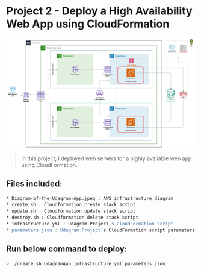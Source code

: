 # Project 2 - Deploy a High Availability Web App using CloudFormation 

![Udagram app diagram](Diagram-of-the-Udagram-App.jpeg)

> In this project, I deployed web servers for a highly available web app using CloudFormation.

## Files included:
```sh
* Diagram-of-the-Udagram-App.jpeg : AWS infrastructure diagram
* create.sh : Cloudformation create stack script 
* update.sh : Cloudformation update stack script
* destroy.sh : Cloudformation delete stack script
* infrastructure.yml : Udagram Project's CloudFormation script
* parameters.json : Udagram Project's CloudFormation script parameters
```
## Run below command to deploy:

```sh
> ./create.sh UdagramApp infrastructure.yml parameters.json